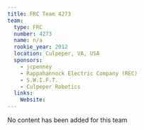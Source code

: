 ```yaml
---
title: FRC Team 4273
team:
  type: FRC
  number: 4273
  name: n/a
  rookie_year: 2012
  location: Culpeper, VA, USA
  sponsors:
    - jcpenney
    - Rappahannock Electric Company (REC)
    - S.W.I.F.T.
    - Culpeper Robotics
  links:
    Website: 
---
```

No content has been added for this team